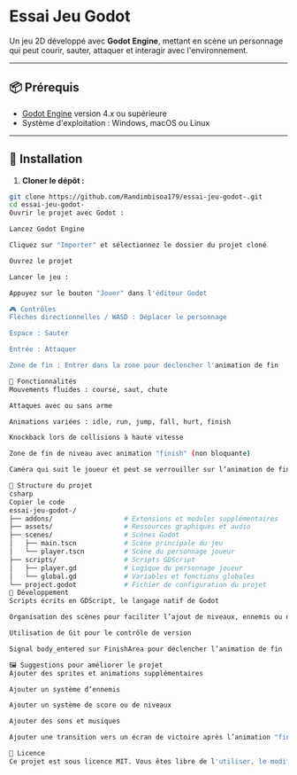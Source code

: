 # Essai Jeu Godot

Un jeu 2D développé avec **Godot Engine**, mettant en scène un personnage qui peut courir, sauter, attaquer et interagir avec l'environnement.

---

## 📦 Prérequis

- [Godot Engine](https://godotengine.org/download) version 4.x ou supérieure
- Système d'exploitation : Windows, macOS ou Linux

---

## 🚀 Installation

1. **Cloner le dépôt :**

```bash
git clone https://github.com/Randimbisoa179/essai-jeu-godot-.git
cd essai-jeu-godot-
Ouvrir le projet avec Godot :

Lancez Godot Engine

Cliquez sur "Importer" et sélectionnez le dossier du projet cloné

Ouvrez le projet

Lancer le jeu :

Appuyez sur le bouton "Jouer" dans l'éditeur Godot

🎮 Contrôles
Flèches directionnelles / WASD : Déplacer le personnage

Espace : Sauter

Entrée : Attaquer

Zone de fin : Entrer dans la zone pour déclencher l'animation de fin

🧩 Fonctionnalités
Mouvements fluides : course, saut, chute

Attaques avec ou sans arme

Animations variées : idle, run, jump, fall, hurt, finish

Knockback lors de collisions à haute vitesse

Zone de fin de niveau avec animation "finish" (non bloquante)

Caméra qui suit le joueur et peut se verrouiller sur l’animation de fin

📁 Structure du projet
csharp
Copier le code
essai-jeu-godot-/
├── addons/                  # Extensions et modules supplémentaires
├── assets/                  # Ressources graphiques et audio
├── scenes/                  # Scènes Godot
│   ├── main.tscn            # Scène principale du jeu
│   └── player.tscn          # Scène du personnage joueur
├── scripts/                 # Scripts GDScript
│   ├── player.gd            # Logique du personnage joueur
│   └── global.gd            # Variables et fonctions globales
└── project.godot            # Fichier de configuration du projet
🧪 Développement
Scripts écrits en GDScript, le langage natif de Godot

Organisation des scènes pour faciliter l’ajout de niveaux, ennemis ou nouvelles mécaniques

Utilisation de Git pour le contrôle de version

Signal body_entered sur FinishArea pour déclencher l’animation de fin

🖼️ Suggestions pour améliorer le projet
Ajouter des sprites et animations supplémentaires

Ajouter un système d’ennemis

Ajouter un système de score ou de niveaux

Ajouter des sons et musiques

Ajouter une transition vers un écran de victoire après l’animation "finish"

📄 Licence
Ce projet est sous licence MIT. Vous êtes libre de l'utiliser, le modifier et le redistribuer selon les termes de cette licence.
